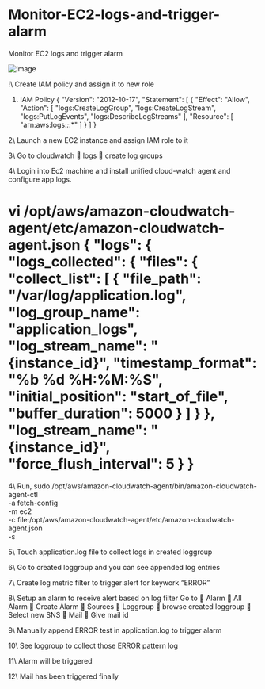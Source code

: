 # Monitor-EC2-logs-and-trigger-alarm
Monitor EC2 logs and trigger alarm

 ![image](https://github.com/user-attachments/assets/585ef6d7-78d8-48c6-a97e-db2fc5c08afe)
 
!\ Create IAM policy and assign it to new role
1. IAM Policy
{
  "Version": "2012-10-17",
  "Statement": [
    {
      "Effect": "Allow",
      "Action": [
        "logs:CreateLogGroup",
        "logs:CreateLogStream",
        "logs:PutLogEvents",
        "logs:DescribeLogStreams"
    ],
      "Resource": [
        "arn:aws:logs:*:*:*"
    ]
  }
 ]
}
 
 
2\ Launch a new EC2 instance and assign IAM role to it
 
 
3\ Go to cloudwatch  logs  create log groups
 

4\ Login into Ec2 machine and install unified cloud-watch agent and configure app logs.
 
vi /opt/aws/amazon-cloudwatch-agent/etc/amazon-cloudwatch-agent.json
{
  "logs": {
    "logs_collected": {
      "files": {
        "collect_list": [
          {
            "file_path": "/var/log/application.log",
            "log_group_name": "application_logs",
            "log_stream_name": "{instance_id}",
            "timestamp_format": "%b %d %H:%M:%S",
            "initial_position": "start_of_file",
            "buffer_duration": 5000
          }
        ]
      }
    },
    "log_stream_name": "{instance_id}",
    "force_flush_interval": 5
  }
}
==============================================================
4\ Run,
sudo /opt/aws/amazon-cloudwatch-agent/bin/amazon-cloudwatch-agent-ctl \
  -a fetch-config \
  -m ec2 \
  -c file:/opt/aws/amazon-cloudwatch-agent/etc/amazon-cloudwatch-agent.json \
  -s
 
5\ Touch application.log file to collect logs in created loggroup
 
6\ Go to created loggroup and you can see appended log entries
 
7\ Create log metric filter to trigger alert for keywork “ERROR”

8\ Setup an alarm to receive alert based on log filter
Go to  Alarm  All Alarm  Create Alarm  Sources  Loggroup  browse created loggroup  Select new SNS  Mail  Give mail id
 
9\ Manually append ERROR test in application.log to trigger alarm
 
10\ See loggroup to collect those ERROR pattern log
 

11\ Alarm will be triggered
 
12\ Mail has been triggered finally
